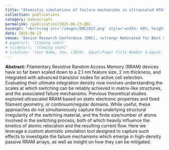 ```yaml
---
title: "Atomistic simulations of failure mechanisms in ultrascaled HfO<sub>x</sub> RRAM arrays"
collection: publications
category: manuscripts
permalink: /publication/2025-06-23-DRC
excerpt: "<br/><img src='/images/DRC2025.png' style='width: 60%; height: auto;'>>"
date: 2025-06-23
venue: 'Device Research Conference (DRC), <strong> Nominated for Best Student Presentation</strong>'
# paperurl: '[Coming soon]'
# slidesurl: '[Coming soon]'
# citation: 'Your Name, You. (2024). &quot;Paper Title Number 3.&quot; <i>GitHub Journal of Bugs</i>. 1(3).'
---
```


**Abstract:** Filamentary Resistive Random Access Memory (RRAM) devices have so far been scaled down to a 2.1 nm feature size, 2 nm thickness, and integrated with advanced transistor nodes for active cell selection. Evaluating their ultimate integration density now involves understanding the scales at which switching can be reliably achieved in matrix-like structures, and the associated failure mechanisms. Previous theoretical studies explored ultrascaled RRAM based on static electronic properties and fixed filament geometry, or continuum/regular domains. While useful, these approaches do not simultaneously capture the underlying structural irregularity of the switching material, and the finite size/number of atoms involved in the switching process, both of which heavily influence the kinetics of atomic relocation and the resulting current flow. Here we leverage a custom atomistic simulation tool designed to capture such effects to investigate the failure mechanisms which emerge in high-density passive RRAM arrays, as well as insight on how they can be mitigated. 


<!-- ![Coverage](https://manasakani.github.io/images/sccrossbar.png) -->
